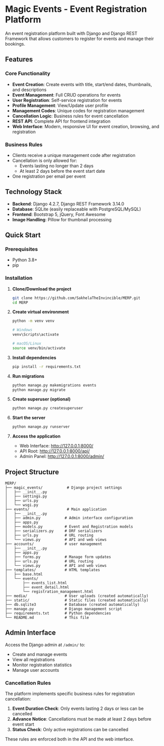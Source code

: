 # Magic Events - Event Registration Platform

An event registration platform built with Django and Django REST Framework that allows customers to register for events and manage their bookings.

## Features

### Core Functionality
- **Event Creation**: Create events with title, start/end dates, thumbnails, and descriptions
- **Event Management**: Full CRUD operations for events
- **User Registration**: Self-service registration for events
- **Profile Management**: View/Update user profile
- **Management Codes**: Unique codes for registration management
- **Cancellation Logic**: Business rules for event cancellation
- **REST API**: Complete API for frontend integration
- **Web Interface**: Modern, responsive UI for event creation, browsing, and registration

### Business Rules
- Clients receive a unique management code after registration
- Cancellation is only allowed for:
  - Events lasting no longer than 2 days
  - At least 2 days before the event start date
- One registration per email per event

## Technology Stack

- **Backend**: Django 4.2.7, Django REST Framework 3.14.0
- **Database**: SQLite (easily replaceable with PostgreSQL/MySQL)
- **Frontend**: Bootstrap 5, jQuery, Font Awesome
- **Image Handling**: Pillow for thumbnail processing

## Quick Start

### Prerequisites
- Python 3.8+
- pip

### Installation

1. **Clone/Download the project**
   ```bash
   git clone https://github.com/SakhelaTheInvincible/MERP.git
   cd MERP
   ```

2. **Create virtual environment**
   ```bash
   python -m venv venv
   
   # Windows
   venv\Scripts\activate
   
   # macOS/Linux
   source venv/bin/activate
   ```

3. **Install dependencies**
   ```bash
   pip install -r requirements.txt
   ```

4. **Run migrations**
   ```bash
   python manage.py makemigrations events
   python manage.py migrate
   ```

5. **Create superuser (optional)**
   ```bash
   python manage.py createsuperuser
   ```

6. **Start the server**
   ```bash
   python manage.py runserver
   ```

7. **Access the application**
   - Web Interface: http://127.0.0.1:8000/
   - API Root: http://127.0.0.1:8000/api/
   - Admin Panel: http://127.0.0.1:8000/admin/

## Project Structure

```
MERP/
├── magic_events/           # Django project settings
│   ├── __init__.py
│   ├── settings.py
│   ├── urls.py
│   └── wsgi.py
├── events/                 # Main application
│   ├── __init__.py
│   ├── admin.py           # Admin interface configuration
│   ├── apps.py
│   ├── models.py          # Event and Registration models
│   ├── serializers.py     # DRF serializers
│   ├── urls.py            # URL routing
│   └── views.py           # API and web views
├── accounts/              # user management
│   ├── __init__.py
│   ├── apps.py
│   ├── forms.py           # Manage form updates
│   ├── urls.py            # URL routing
│   └── views.py           # API and web views
├── templates/             # HTML templates
│   ├── base.html
│   └── events/
│       ├── events_list.html
│       ├── event_detail.html
│       └── registration_management.html
├── media/                 # User uploads (created automatically)
├── static/                # Static files (created automatically)
├── db.sqlite3             # Database (created automatically)
├── manage.py              # Django management script
├── requirements.txt       # Python dependencies
└── README.md              # This file
```

## Admin Interface

Access the Django admin at `/admin/` to:
- Create and manage events
- View all registrations
- Monitor registration statistics
- Manage user accounts


### Cancellation Rules
The platform implements specific business rules for registration cancellation:

1. **Event Duration Check**: Only events lasting 2 days or less can be cancelled
2. **Advance Notice**: Cancellations must be made at least 2 days before event start
3. **Status Check**: Only active registrations can be cancelled

These rules are enforced both in the API and the web interface.